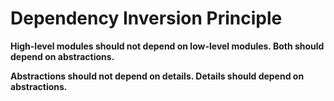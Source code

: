 # Dependency Inversion Principle

**High-level modules should not depend on low-level modules. Both should depend on abstractions.**

**Abstractions should not depend on details. Details should depend on abstractions.**
